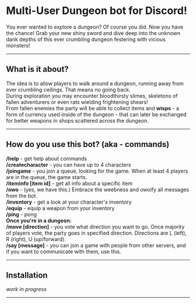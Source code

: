 # Multi-User Dungeon bot for Discord!

You ever wanted to explore a dungeon? Of course you did. Now you have the chance!
Grab your new shiny sword and dive deep into the unknown dank depths of this ever crumbling dungeon festering with vicious monsters!
<hr>
<h2>What is it about?</h2>
The idea is to allow players to walk around a dungeon, running away from ever crumbling ceilings. That means no going back.<br>
During exploration you may encounter bloodthirsty slimes, skeletons of fallen adventurers or even rats wielding frightening shears!<br>
From fallen enemies the party will be able to collect items and <b>wisps</b> - a form of currency used inside of the dungeon - that can 
later be exchanged for better weapons in shops scattered across the dungeon.
<hr>
<h2>How do you use this bot? (aka - commands)</h2>
<b>/help</b> - get help about commands<br>
<b>/createcharacter</b> - you can have up to 4 characters<br>
<b>/joingame</b> - you join a queue, looking for the game. When at least 4 players are in the queue, the game starts. <br>
<b>/iteminfo [item id]</b> - get all info about a specific item<br>
<b>/owo</b> - (yes, we have this.) Embrace the weebness and owoify all messages from the bot.<br>
<b>/inventory</b> - get a look at your character's inventory<br>
<b>/equip</b> - equip a weapon from your inventory<br>
<b>/ping</b> - pong<br>
<b>Once you're in a dungeon:</b><br>
<b>/move [direction]</b> - you vote what direction you want to go. Once majority of players vote, the party goes in specified direction. Directions are L (left), R (right), U (up/forward).<br>
<b>/say [message]</b> - you can join a game with people from other servers, and if you want to communicate with them, use this.<br>
<hr>
<h2>Installation</h2>
<i>work in progress</i>
<hr>
